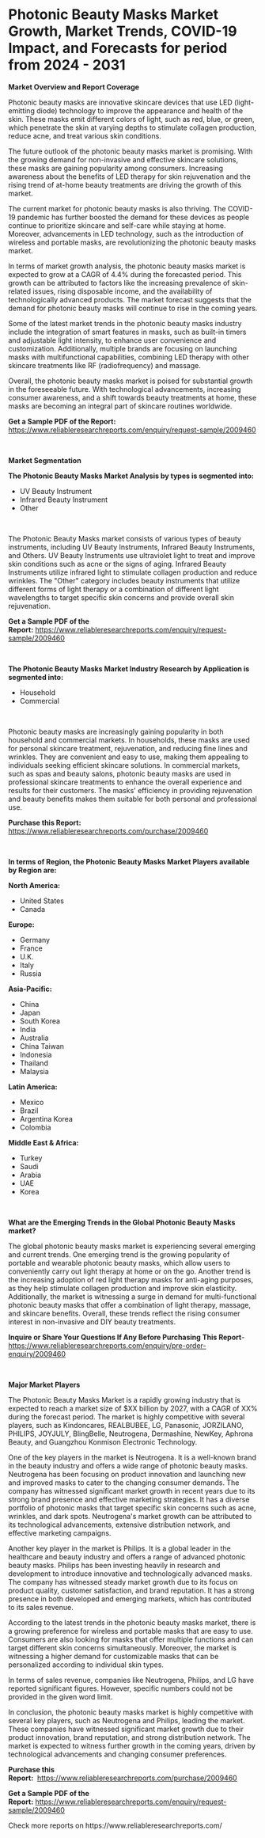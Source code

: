 <p><h1>Photonic Beauty Masks Market Growth, Market Trends, COVID-19 Impact, and Forecasts for period from 2024 - 2031</h1></p><p><strong>Market Overview and Report Coverage</strong></p>
<p><p>Photonic beauty masks are innovative skincare devices that use LED (light-emitting diode) technology to improve the appearance and health of the skin. These masks emit different colors of light, such as red, blue, or green, which penetrate the skin at varying depths to stimulate collagen production, reduce acne, and treat various skin conditions.</p><p>The future outlook of the photonic beauty masks market is promising. With the growing demand for non-invasive and effective skincare solutions, these masks are gaining popularity among consumers. Increasing awareness about the benefits of LED therapy for skin rejuvenation and the rising trend of at-home beauty treatments are driving the growth of this market.</p><p>The current market for photonic beauty masks is also thriving. The COVID-19 pandemic has further boosted the demand for these devices as people continue to prioritize skincare and self-care while staying at home. Moreover, advancements in LED technology, such as the introduction of wireless and portable masks, are revolutionizing the photonic beauty masks market.</p><p>In terms of market growth analysis, the photonic beauty masks market is expected to grow at a CAGR of 4.4% during the forecasted period. This growth can be attributed to factors like the increasing prevalence of skin-related issues, rising disposable income, and the availability of technologically advanced products. The market forecast suggests that the demand for photonic beauty masks will continue to rise in the coming years.</p><p>Some of the latest market trends in the photonic beauty masks industry include the integration of smart features in masks, such as built-in timers and adjustable light intensity, to enhance user convenience and customization. Additionally, multiple brands are focusing on launching masks with multifunctional capabilities, combining LED therapy with other skincare treatments like RF (radiofrequency) and massage.</p><p>Overall, the photonic beauty masks market is poised for substantial growth in the foreseeable future. With technological advancements, increasing consumer awareness, and a shift towards beauty treatments at home, these masks are becoming an integral part of skincare routines worldwide.</p></p>
<p><strong>Get a Sample PDF of the Report:</strong> <a href="https://www.reliableresearchreports.com/enquiry/request-sample/2009460">https://www.reliableresearchreports.com/enquiry/request-sample/2009460</a></p>
<p>&nbsp;</p>
<p><strong>Market Segmentation</strong></p>
<p><strong>The Photonic Beauty Masks Market Analysis by types is segmented into:</strong></p>
<p><ul><li>UV Beauty Instrument</li><li>Infrared Beauty Instrument</li><li>Other</li></ul></p>
<p>&nbsp;</p>
<p><p>The Photonic Beauty Masks market consists of various types of beauty instruments, including UV Beauty Instruments, Infrared Beauty Instruments, and Others. UV Beauty Instruments use ultraviolet light to treat and improve skin conditions such as acne or the signs of aging. Infrared Beauty Instruments utilize infrared light to stimulate collagen production and reduce wrinkles. The "Other" category includes beauty instruments that utilize different forms of light therapy or a combination of different light wavelengths to target specific skin concerns and provide overall skin rejuvenation.</p></p>
<p><strong>Get a Sample PDF of the Report:</strong>&nbsp;<a href="https://www.reliableresearchreports.com/enquiry/request-sample/2009460">https://www.reliableresearchreports.com/enquiry/request-sample/2009460</a></p>
<p>&nbsp;</p>
<p><strong>The Photonic Beauty Masks Market Industry Research by Application is segmented into:</strong></p>
<p><ul><li>Household</li><li>Commercial</li></ul></p>
<p>&nbsp;</p>
<p><p>Photonic beauty masks are increasingly gaining popularity in both household and commercial markets. In households, these masks are used for personal skincare treatment, rejuvenation, and reducing fine lines and wrinkles. They are convenient and easy to use, making them appealing to individuals seeking efficient skincare solutions. In commercial markets, such as spas and beauty salons, photonic beauty masks are used in professional skincare treatments to enhance the overall experience and results for their customers. The masks' efficiency in providing rejuvenation and beauty benefits makes them suitable for both personal and professional use.</p></p>
<p><strong>Purchase this Report:</strong>&nbsp; <a href="https://www.reliableresearchreports.com/purchase/2009460">https://www.reliableresearchreports.com/purchase/2009460</a></p>
<p>&nbsp;</p>
<p><strong>In terms of Region, the Photonic Beauty Masks Market Players available by Region are:</strong></p>
<p>
    <p> <strong> North America: </strong>
        <ul>
            <li>United States</li>
            <li>Canada</li>
        </ul>
        </p> 
    <p> <strong> Europe: </strong>
        <ul>
            <li>Germany</li>
            <li>France</li>
            <li>U.K.</li>
            <li>Italy</li>
            <li>Russia</li>
        </ul>
        </p> 
    <p> <strong> Asia-Pacific: </strong>
        <ul>
            <li>China</li>
            <li>Japan</li>
            <li>South Korea</li>
            <li>India</li>
            <li>Australia</li>
            <li>China Taiwan</li>
            <li>Indonesia</li>
            <li>Thailand</li>
            <li>Malaysia</li>
        </ul>
        </p> 
    <p> <strong> Latin America: </strong>
        <ul>
            <li>Mexico</li>
            <li>Brazil</li>
            <li>Argentina Korea</li>
            <li>Colombia</li>
        </ul>
        </p> 
    <p> <strong> Middle East & Africa: </strong>
        <ul>
            <li>Turkey</li>
            <li>Saudi</li>
            <li>Arabia</li>
            <li>UAE</li>
            <li>Korea</li>
        </ul>
    </p>
    </p>
<p>&nbsp;</p>
<p><strong>What are the Emerging Trends in the Global Photonic Beauty Masks market?</strong></p>
<p><p>The global photonic beauty masks market is experiencing several emerging and current trends. One emerging trend is the growing popularity of portable and wearable photonic beauty masks, which allow users to conveniently carry out light therapy at home or on the go. Another trend is the increasing adoption of red light therapy masks for anti-aging purposes, as they help stimulate collagen production and improve skin elasticity. Additionally, the market is witnessing a surge in demand for multi-functional photonic beauty masks that offer a combination of light therapy, massage, and skincare benefits. Overall, these trends reflect the rising consumer interest in non-invasive and DIY beauty treatments.</p></p>
<p><strong>Inquire or Share Your Questions If Any Before Purchasing This Report</strong>- <a href="https://www.reliableresearchreports.com/enquiry/pre-order-enquiry/2009460">https://www.reliableresearchreports.com/enquiry/pre-order-enquiry/2009460</a></p>
<p>&nbsp;</p>
<p><strong>Major Market Players</strong></p>
<p><p>The Photonic Beauty Masks Market is a rapidly growing industry that is expected to reach a market size of $XX billion by 2027, with a CAGR of XX% during the forecast period. The market is highly competitive with several players, such as Kindoncares, REALBUBEE, LG, Panasonic, JORZILANO, PHILIPS, JOYJULY, BlingBelle, Neutrogena, Dermashine, NewKey, Aphrona Beauty, and Guangzhou Konmison Electronic Technology.</p><p>One of the key players in the market is Neutrogena. It is a well-known brand in the beauty industry and offers a wide range of photonic beauty masks. Neutrogena has been focusing on product innovation and launching new and improved masks to cater to the changing consumer demands. The company has witnessed significant market growth in recent years due to its strong brand presence and effective marketing strategies. It has a diverse portfolio of photonic masks that target specific skin concerns such as acne, wrinkles, and dark spots. Neutrogena's market growth can be attributed to its technological advancements, extensive distribution network, and effective marketing campaigns.</p><p>Another key player in the market is Philips. It is a global leader in the healthcare and beauty industry and offers a range of advanced photonic beauty masks. Philips has been investing heavily in research and development to introduce innovative and technologically advanced masks. The company has witnessed steady market growth due to its focus on product quality, customer satisfaction, and brand reputation. It has a strong presence in both developed and emerging markets, which has contributed to its sales revenue.</p><p>According to the latest trends in the photonic beauty masks market, there is a growing preference for wireless and portable masks that are easy to use. Consumers are also looking for masks that offer multiple functions and can target different skin concerns simultaneously. Moreover, the market is witnessing a higher demand for customizable masks that can be personalized according to individual skin types.</p><p>In terms of sales revenue, companies like Neutrogena, Philips, and LG have reported significant figures. However, specific numbers could not be provided in the given word limit.</p><p>In conclusion, the photonic beauty masks market is highly competitive with several key players, such as Neutrogena and Philips, leading the market. These companies have witnessed significant market growth due to their product innovation, brand reputation, and strong distribution network. The market is expected to witness further growth in the coming years, driven by technological advancements and changing consumer preferences.</p></p>
<p><strong>Purchase this Report:</strong>&nbsp;&nbsp;<a href="https://www.reliableresearchreports.com/purchase/2009460">https://www.reliableresearchreports.com/purchase/2009460</a></p>
<p></p>
<p><strong>Get a Sample PDF of the Report:</strong>&nbsp;<a href="https://www.reliableresearchreports.com/enquiry/request-sample/2009460">https://www.reliableresearchreports.com/enquiry/request-sample/2009460</a></p>
<p>Check more reports on https://www.reliableresearchreports.com/</p>